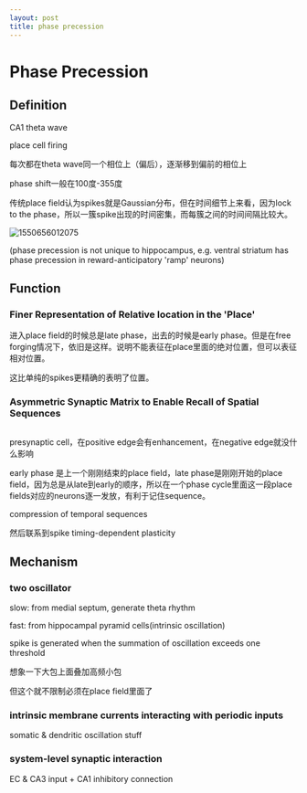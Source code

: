 ```yaml
---
layout: post
title: phase precession
---
```



# Phase Precession

## Definition

CA1 theta wave

place cell firing

每次都在theta wave同一个相位上（偏后），逐渐移到偏前的相位上

phase shift一般在100度-355度

传统place field认为spikes就是Gaussian分布，但在时间细节上来看，因为lock to the phase，所以一簇spike出现的时间密集，而每簇之间的时间间隔比较大。

![1550656012075](C:\Blog\_posts\2018-12-28-phase-precession.assets\1550656012075.png)

(phase precession is not unique to hippocampus, e.g. ventral striatum has phase precession in reward-anticipatory 'ramp' neurons)

## Function

### Finer Representation of Relative location in the 'Place'

进入place field的时候总是late phase，出去的时候是early phase。但是在free forging情况下，依旧是这样。说明不能表征在place里面的绝对位置，但可以表征相对位置。

这比单纯的spikes更精确的表明了位置。



### Asymmetric Synaptic Matrix to Enable Recall of Spatial Sequences

## 

presynaptic cell，在positive edge会有enhancement，在negative edge就没什么影响



early phase 是上一个刚刚结束的place field，late phase是刚刚开始的place field，因为总是从late到early的顺序，所以在一个phase cycle里面这一段place fields对应的neurons逐一发放，有利于记住sequence。

compression of temporal sequences

然后联系到spike timing-dependent plasticity





## Mechanism

### two oscillator

slow: from medial septum, generate theta rhythm

fast: from hippocampal pyramid cells(intrinsic oscillation)



spike is generated when the summation of oscillation exceeds one threshold

想象一下大包上面叠加高频小包

但这个就不限制必须在place field里面了

### intrinsic membrane currents interacting with periodic inputs

somatic & dendritic oscillation stuff



### system-level synaptic interaction



EC & CA3 input + CA1 inhibitory connection